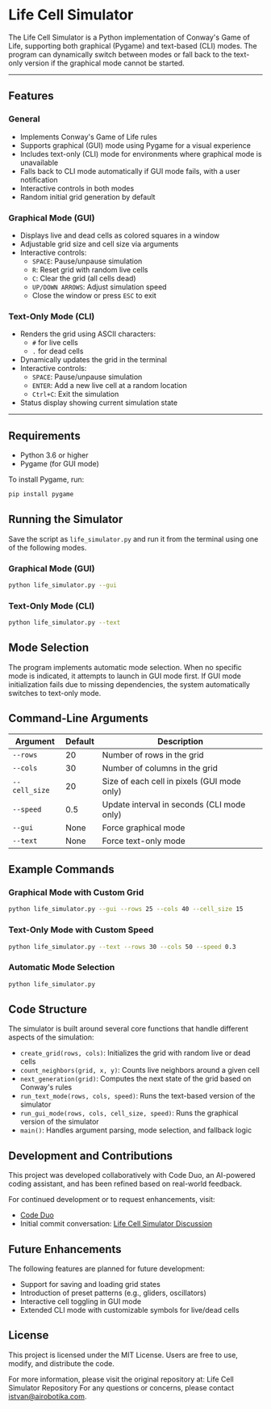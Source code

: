 # Life Cell Simulator

The Life Cell Simulator is a Python implementation of Conway's Game of Life, supporting both graphical (Pygame) and text-based (CLI) modes. The program can dynamically switch between modes or fall back to the text-only version if the graphical mode cannot be started.

---

## Features

### General
- Implements Conway's Game of Life rules
- Supports graphical (GUI) mode using Pygame for a visual experience
- Includes text-only (CLI) mode for environments where graphical mode is unavailable
- Falls back to CLI mode automatically if GUI mode fails, with a user notification
- Interactive controls in both modes
- Random initial grid generation by default

### Graphical Mode (GUI)
- Displays live and dead cells as colored squares in a window
- Adjustable grid size and cell size via arguments
- Interactive controls:
  - `SPACE`: Pause/unpause simulation
  - `R`: Reset grid with random live cells
  - `C`: Clear the grid (all cells dead)
  - `UP/DOWN ARROWS`: Adjust simulation speed
  - Close the window or press `ESC` to exit

### Text-Only Mode (CLI)
- Renders the grid using ASCII characters:
  - `#` for live cells
  - `.` for dead cells
- Dynamically updates the grid in the terminal
- Interactive controls:
  - `SPACE`: Pause/unpause simulation
  - `ENTER`: Add a new live cell at a random location
  - `Ctrl+C`: Exit the simulation
- Status display showing current simulation state

---

## Requirements

- Python 3.6 or higher
- Pygame (for GUI mode)

To install Pygame, run:
```bash
pip install pygame
```

## Running the Simulator

Save the script as `life_simulator.py` and run it from the terminal using one of the following modes.

### Graphical Mode (GUI)
```bash
python life_simulator.py --gui
```

### Text-Only Mode (CLI)
```bash
python life_simulator.py --text
```

## Mode Selection

The program implements automatic mode selection. When no specific mode is indicated, it attempts to launch in GUI mode first. If GUI mode initialization fails due to missing dependencies, the system automatically switches to text-only mode.

## Command-Line Arguments

| Argument | Default | Description |
|----------|---------|-------------|
| `--rows` | 20 | Number of rows in the grid |
| `--cols` | 30 | Number of columns in the grid |
| `--cell_size` | 20 | Size of each cell in pixels (GUI mode only) |
| `--speed` | 0.5 | Update interval in seconds (CLI mode only) |
| `--gui` | None | Force graphical mode |
| `--text` | None | Force text-only mode |

## Example Commands

### Graphical Mode with Custom Grid
```bash
python life_simulator.py --gui --rows 25 --cols 40 --cell_size 15
```

### Text-Only Mode with Custom Speed
```bash
python life_simulator.py --text --rows 30 --cols 50 --speed 0.3
```

### Automatic Mode Selection
```bash
python life_simulator.py
```

## Code Structure

The simulator is built around several core functions that handle different aspects of the simulation:

* `create_grid(rows, cols)`: Initializes the grid with random live or dead cells
* `count_neighbors(grid, x, y)`: Counts live neighbors around a given cell
* `next_generation(grid)`: Computes the next state of the grid based on Conway's rules
* `run_text_mode(rows, cols, speed)`: Runs the text-based version of the simulator
* `run_gui_mode(rows, cols, cell_size, speed)`: Runs the graphical version of the simulator
* `main()`: Handles argument parsing, mode selection, and fallback logic

## Development and Contributions

This project was developed collaboratively with Code Duo, an AI-powered coding assistant, and has been refined based on real-world feedback.

For continued development or to request enhancements, visit:
* [Code Duo](https://chat.openai.com/g/g-RRSEH8DSf-code-duo)
* Initial commit conversation: [Life Cell Simulator Discussion](https://chatgpt.com/share/6761b2f1-6dc8-8011-9801-0b2ac1527973)

## Future Enhancements

The following features are planned for future development:

* Support for saving and loading grid states
* Introduction of preset patterns (e.g., gliders, oscillators)
* Interactive cell toggling in GUI mode
* Extended CLI mode with customizable symbols for live/dead cells

## License

This project is licensed under the MIT License. Users are free to use, modify, and distribute the code.

For more information, please visit the original repository at: Life Cell Simulator Repository
For any questions or concerns, please contact istvan@airobotika.com.